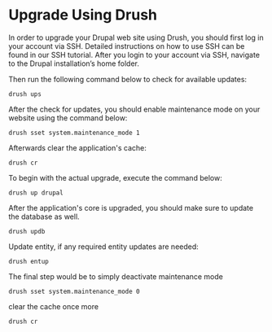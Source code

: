 # Upgrade Using Drush

In order to upgrade your Drupal web site using Drush, you should first log in your account via SSH. Detailed instructions on how to use SSH can be found in our SSH tutorial. After you login to your account via SSH, navigate to the Drupal installation’s home folder.

Then run the following command below to check for available updates:
	
```
drush ups
```

After the check for updates, you should enable maintenance mode on your website using the command below:
	
```
drush sset system.maintenance_mode 1
```

Afterwards clear the application's cache:
	
```
drush cr
```

To begin with the actual upgrade, execute the command below:
	
```
drush up drupal
```

After the application's core is upgraded, you should make sure to update the database as well.
	
```
drush updb
```

Update entity, if any required entity updates are needed:
	
```
drush entup
```

The final step would be to simply deactivate maintenance mode 
	
```
drush sset system.maintenance_mode 0
```

clear the cache once more

```
drush cr
```
